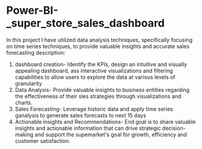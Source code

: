 # Power-BI-_super_store_sales_dashboard
In this project I have utilized data analysis techniques, specifically focusing on time series techniques, to provide valuable insights and accurate sales forecasting
description:
1. dashboard creation- Identify the KPIs, design an intuitive and visually appealing dashboard, ass interactive visualizations and filtering capabilities to allow users to explore the data at various levels of granularity
2. Data Analysis- Provide valuable insights to business entities regarding the effectiveness of their sles strategies through visualizations and charts.
3. Sales Forecasting- Leverage historic data and apply time series ganalysis to generate sales forecasts to next 15 days
4. Actionable insights and Recommendations- End goal is to share valuable insights and actionable information that can drive strategic decision-making and support the supemarket's goal for growth, efficiency and customer satisfaction.
